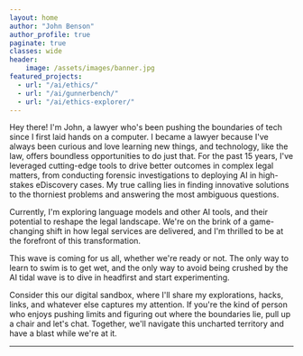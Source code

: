 ```yaml
---
layout: home
author: "John Benson"
author_profile: true
paginate: true
classes: wide
header:
    image: /assets/images/banner.jpg
featured_projects:
  - url: "/ai/ethics/"
  - url: "/ai/gunnerbench/"
  - url: "/ai/ethics-explorer/"
---
```



Hey there! I'm John, a lawyer who's been pushing the boundaries of tech since I first laid hands on a computer. I became a lawyer because I've always been curious and love learning new things, and technology, like the law, offers boundless opportunities to do just that. For the past 15 years, I've leveraged cutting-edge tools to drive better outcomes in complex legal matters, from conducting forensic investigations to deploying AI in high-stakes eDiscovery cases. My true calling lies in finding innovative solutions to the thorniest problems and answering the most ambiguous questions.

Currently, I'm exploring language models and other AI tools, and their potential to reshape the legal landscape. We're on the brink of a game-changing shift in how legal services are delivered, and I'm thrilled to be at the forefront of this transformation.

This wave is coming for us all, whether we're ready or not. The only way to learn to swim is to get wet, and the only way to avoid being crushed by the AI tidal wave is to dive in headfirst and start experimenting.

Consider this our digital sandbox, where I'll share my explorations, hacks, links, and whatever else captures my attention. If you're the kind of person who enjoys pushing limits and figuring out where the boundaries lie, pull up a chair and let's chat. Together, we'll navigate this uncharted territory and have a blast while we're at it.

---
